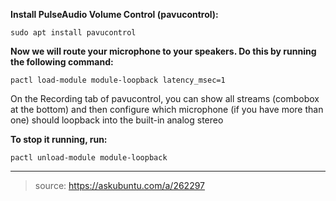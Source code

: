 **Install PulseAudio Volume Control (pavucontrol):**

```shell
sudo apt install pavucontrol
```
**Now we will route your microphone to your speakers. Do this by running the following command:**

```shell
pactl load-module module-loopback latency_msec=1
```

On the Recording tab of pavucontrol, you can show all streams (combobox at the bottom) and then configure which microphone (if you have more than one) should loopback into the built-in analog stereo

**To stop it running, run:**

```shell
pactl unload-module module-loopback
```

---

>source: https://askubuntu.com/a/262297